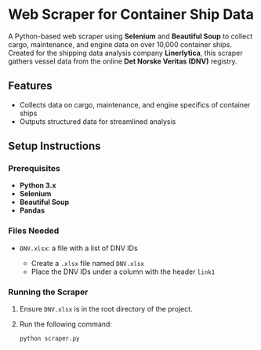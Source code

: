 # Web Scraper for Container Ship Data

A Python-based web scraper using **Selenium** and **Beautiful Soup** to collect cargo, maintenance, and engine data on over 10,000 container ships. Created for the shipping data analysis company **Linerlytica**, this scraper gathers vessel data from the online **Det Norske Veritas (DNV)** registry.

## Features
- Collects data on cargo, maintenance, and engine specifics of container ships
- Outputs structured data for streamlined analysis

## Setup Instructions

### Prerequisites
- **Python 3.x**
- **Selenium**
- **Beautiful Soup**
- **Pandas**

### Files Needed
- `DNV.xlsx`: a file with a list of DNV IDs

   - Create a `.xlsx` file named `DNV.xlsx`
   - Place the DNV IDs under a column with the header `link1`

### Running the Scraper

1. Ensure `DNV.xlsx` is in the root directory of the project.
2. Run the following command:

   ```bash
   python scraper.py
